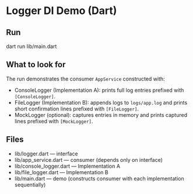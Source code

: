 # Logger DI Demo (Dart)

## Run
dart run lib/main.dart

## What to look for
The run demonstrates the consumer `AppService` constructed with:
- ConsoleLogger (Implementation A): prints full log entries prefixed with `[ConsoleLogger]`.
- FileLogger (Implementation B): appends logs to `logs/app.log` and prints short confirmation lines prefixed with `[FileLogger]`.
- MockLogger (optional): captures entries in memory and prints captured lines prefixed with `[MockLogger]`.

## Files
- lib/logger.dart — interface
- lib/app_service.dart — consumer (depends only on interface)
- lib/console_logger.dart — Implementation A
- lib/file_logger.dart — Implementation B
- lib/main.dart — demo (constructs consumer with each implementation sequentially)
